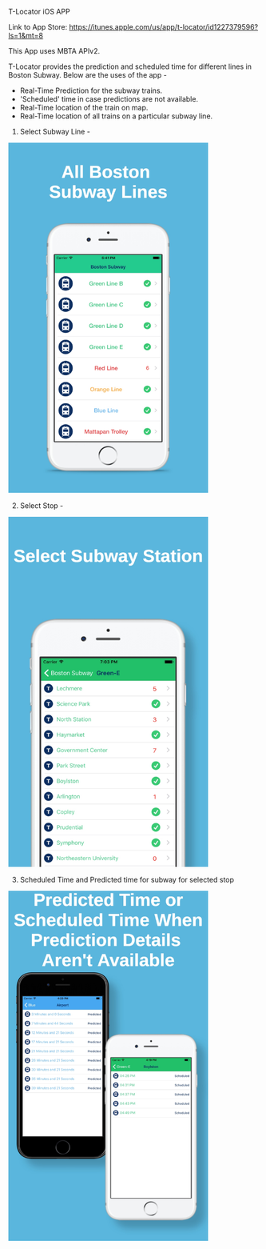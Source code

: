 
T-Locator iOS APP

Link to App Store: https://itunes.apple.com/us/app/t-locator/id1227379596?ls=1&mt=8

This App uses MBTA APIv2.

T-Locator provides the prediction and scheduled time for different lines in Boston Subway. Below are the uses of the app -

- Real-Time Prediction for the subway trains.
- 'Scheduled' time in case predictions are not available.
- Real-Time location of the train on map.
- Real-Time location of all trains on a particular subway line.

1. Select Subway Line -

<img src='https://github.com/vermaprs/T-Locator/blob/master/Images/0.jpg' height='700' width='400'>

2. Select Stop -
<img src='https://github.com/vermaprs/T-Locator/blob/master/Images/5.jpg' height='700' width='400'>

3. Scheduled Time and Predicted time for subway for selected stop
<img src='https://github.com/vermaprs/T-Locator/blob/master/Images/3.jpg' height='700' width='400'>
